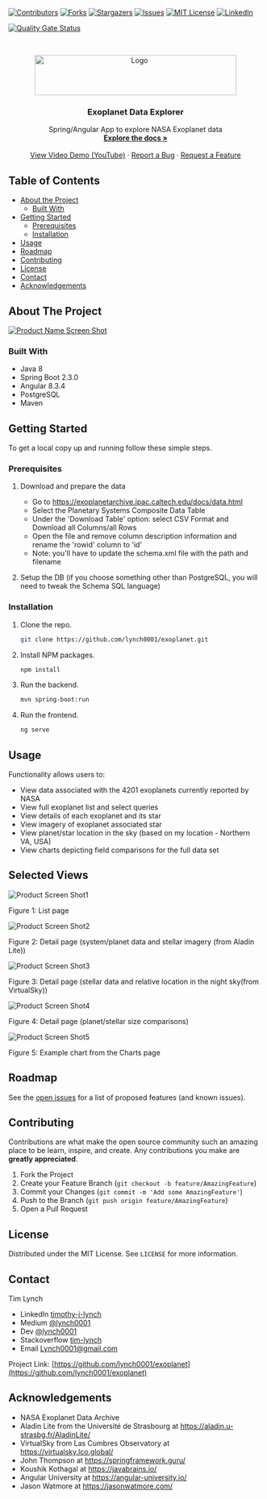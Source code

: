 
[![Contributors][contributors-shield]][contributors-url]
[![Forks][forks-shield]][forks-url]
[![Stargazers][stars-shield]][stars-url]
[![Issues][issues-shield]][issues-url]
[![MIT License][license-shield]][license-url]
[![LinkedIn][linkedin-shield]][linkedin-url]


[![Quality Gate Status](https://sonarcloud.io/api/project_badges/measure?project=Lynch0001_exoplanet&metric=alert_status)](https://sonarcloud.io/dashboard?id=Lynch0001_exoplanet)

<!-- PROJECT LOGO -->
<br />
<p align="center">
  <a href="https://github.com/lynch0001/exoplanet">
    <img src="https://user-images.githubusercontent.com/35854692/89293317-b95c6780-d62b-11ea-9943-737a8bb4746a.jpeg" alt="Logo" width="400" height="80">
  </a>

  <h3 align="center">Exoplanet Data Explorer</h3>

  <p align="center">
    Spring/Angular App to explore NASA Exoplanet data 
    <br />
    <a href="https://github.com/lynch0001/exoplanet"><strong>Explore the docs »</strong></a>
    <br />
    <br />
    <a href="https://youtu.be/iloIcZxSmcw">View Video Demo (YouTube)</a>
    ·
    <a href="https://github.com/lynch0001/exoplanet/issues">Report a Bug</a>
    ·
    <a href="https://github.com/lynch0001/exoplanet/issues">Request a Feature</a>
  </p>
</p>



<!-- TABLE OF CONTENTS -->
## Table of Contents

* [About the Project](#about-the-project)
  * [Built With](#built-with)
* [Getting Started](#getting-started)
  * [Prerequisites](#prerequisites)
  * [Installation](#installation)
* [Usage](#usage)
* [Roadmap](#roadmap)
* [Contributing](#contributing)
* [License](#license)
* [Contact](#contact)
* [Acknowledgements](#acknowledgements)



<!-- ABOUT THE PROJECT -->
## About The Project

[![Product Name Screen Shot][product-screenshot0]](https://example.com)




### Built With

* []() Java 8
* []() Spring Boot 2.3.0
* []() Angular 8.3.4
* []() PostgreSQL
* []() Maven


<!-- GETTING STARTED -->
## Getting Started

To get a local copy up and running follow these simple steps.

### Prerequisites

1. Download and prepare the data 

    * Go to https://exoplanetarchive.ipac.caltech.edu/docs/data.html
    * Select the Planetary Systems Composite Data Table
    * Under the 'Download Table' option: select CSV Format and Download all Columns/all Rows
    * Open the file and remove column description information and rename the 'rowid' column to 'id'
    * Note: you'll have to update the schema.xml file with the path and filename

2. Setup the DB (if you choose something other than PostgreSQL, you will need to tweak the Schema SQL language)

### Installation
 
1. Clone the repo.
    ```sh
    git clone https://github.com/lynch0001/exoplanet.git
    ```
2. Install NPM packages.
    ```sh
    npm install
    ```
3. Run the backend.
    ```sh
    mvn spring-boot:run
    ```
4. Run the frontend.
    ```sh
    ng serve
    ```

<!-- USAGE EXAMPLES -->
## Usage

Functionality allows users to:

* View data associated with the 4201 exoplanets currently reported by NASA
* View full exoplanet list and select queries
* View details of each exoplanet and its star 
* View imagery of exoplanet associated star
* View planet/star location in the sky (based on my location - Northern VA, USA)
* View charts depicting field comparisons for the full data set

 ## Selected Views
 
![Product Screen Shot1][product-screenshot1]

Figure 1: List page

![Product Screen Shot2][product-screenshot2]

Figure 2: Detail page (system/planet data and stellar imagery (from Aladin Lite))

![Product Screen Shot3][product-screenshot3]

Figure 3: Detail page (stellar data and relative location in the night sky(from VirtualSky))

![Product Screen Shot4][product-screenshot4]

Figure 4: Detail page (planet/stellar size comparisons)

![Product Screen Shot5][product-screenshot5]

Figure 5: Example chart from the Charts page 


<!-- ROADMAP -->
## Roadmap


See the [open issues](https://github.com/lynch0001/exoplanet/issues) for a list of proposed features (and known issues).


<!-- CONTRIBUTING -->
## Contributing

Contributions are what make the open source community such an amazing place to be learn, inspire, and create. Any contributions you make are **greatly appreciated**.

1. Fork the Project
2. Create your Feature Branch (`git checkout -b feature/AmazingFeature`)
3. Commit your Changes (`git commit -m 'Add some AmazingFeature'`)
4. Push to the Branch (`git push origin feature/AmazingFeature`)
5. Open a Pull Request



<!-- LICENSE -->
## License

Distributed under the MIT License. See `LICENSE` for more information.



<!-- CONTACT -->
## Contact

Tim Lynch 
* LinkedIn [timothy-j-lynch](https://www.linkedin.com/in/timothy-j-lynch/)
* Medium [@lynch0001](https://medium.com/@lynch0001) 
* Dev [@lynch0001](https://dev.to/lynch0001) 
* Stackoverflow [tim-lynch](https://stackoverflow.com/users/11063468/tim-lynch)
* Email Lynch0001@gmail.com

Project Link: [https://github.com/lynch0001/exoplanet](https://github.com/lynch0001/exoplanet)



<!-- ACKNOWLEDGEMENTS -->
## Acknowledgements

* []() NASA Exoplanet Data Archive
* []() Aladin Lite from the Université de Strasbourg at https://aladin.u-strasbg.fr/AladinLite/
* []() VirtualSky from Las Cumbres Observatory at https://virtualsky.lco.global/
* []() John Thompson at https://springframework.guru/
* []() Koushik Kothagal at https://javabrains.io/
* []() Angular University at https://angular-university.io/
* []() Jason Watmore at https://jasonwatmore.com/





<!-- MARKDOWN LINKS & IMAGES -->
<!-- https://www.markdownguide.org/basic-syntax/#reference-style-links -->
[contributors-shield]: https://img.shields.io/github/contributors/lynch0001/exoplanet.svg?style=flat-square
[contributors-url]: https://github.com/lynch0001/exoplanet/graphs/contributors
[forks-shield]: https://img.shields.io/github/forks/lynch0001/exoplanet.svg?style=flat-square
[forks-url]: https://github.com/lynch0001/exoplanet/network/members
[stars-shield]: https://img.shields.io/github/stars/lynch0001/exoplanet.svg?style=flat-square
[stars-url]: https://github.com/lynch0001/exoplanet/stargazers
[issues-shield]: https://img.shields.io/github/issues/lynch0001/exoplanet.svg?style=flat-square
[issues-url]: https://github.com/lynch0001/exoplanet/issues
[license-shield]: https://img.shields.io/github/license/lynch0001/exoplanet.svg?style=flat-square
[license-url]: https://github.com/lynch0001/exoplanet/blob/master/LICENSE.txt
[linkedin-shield]: https://img.shields.io/badge/-LinkedIn-black.svg?style=flat-square&logo=linkedin&colorB=555
[linkedin-url]: https://www.linkedin.com/in/timothy-j-lynch/

[product-screenshot0]: https://user-images.githubusercontent.com/35854692/92127947-d96c7b80-edcf-11ea-8b72-5bebb83273e3.png
[product-screenshot1]: https://user-images.githubusercontent.com/35854692/92127210-11bf8a00-edcf-11ea-940e-cc2d35cbd7fc.png
[product-screenshot2]: https://user-images.githubusercontent.com/35854692/92127026-e50b7280-edce-11ea-9f28-d08f8a44dc5e.png
[product-screenshot3]: https://user-images.githubusercontent.com/35854692/92044104-80f39a80-ed4b-11ea-94de-19f2c29e3d26.png
[product-screenshot4]: https://user-images.githubusercontent.com/35854692/92044119-86e97b80-ed4b-11ea-8b6b-72fdebbba2b0.png
[product-screenshot5]: https://user-images.githubusercontent.com/35854692/92044127-8b159900-ed4b-11ea-8d31-db50deb92873.png
